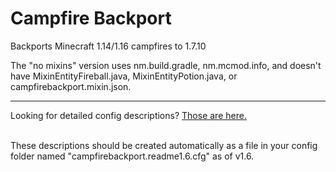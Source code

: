 # Campfire Backport
 Backports Minecraft 1.14/1.16 campfires to 1.7.10

The "no mixins" version uses nm.build.gradle, nm.mcmod.info, and doesn't have MixinEntityFireball.java, MixinEntityPotion.java, or campfirebackport.mixin.json.

***

Looking for detailed config descriptions? [Those are here.](https://github.com/connor135246/Campfire-Backport/wiki) <br> <br>

These descriptions should be created automatically as a file in your config folder named "campfirebackport.readme1.6.cfg" as of v1.6.
